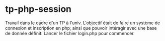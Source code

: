 # tp-php-session

Travail dans le cadre d'un TP à l'univ.
L'objectif était de faire un système de connexion et inscription en php; ainsi que pouvoir intéragir avec une base de donnée définit.
Lancer le fichier login.php pour commencer.
